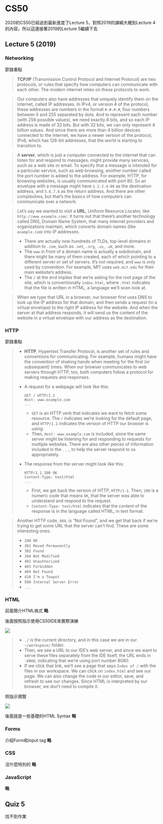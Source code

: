 # CS50

2020的CS50已經追到最新進度了Lecture 5，對照2019的課綱大概到Lecture 4的內容，所以這邊接著2019的Lecture 5繼續下去

## Lecture 5 (2019)

### Networking

節錄重點

> **TCP/IP** (Transmission Control Protocol and Internet Protocol) are two protocols, or rules that specify how computers can communicate with each other. The modern internet relies on these protocols to work.

> Our computers also have addresses that uniquely identify them on the internet, called IP addresses. In IPv4, or version 4 of the protocol, these addresses are numbers in the format `#.#.#.#`, four numbers between 0 and 255 separated by dots. And to represent each number (with 256 possible values), we need exactly 8 bits, and so each IP address is made of 32 bits. But with 32 bits, we can only represent 4 billion values. And since there are more than 4 billion devices connected to the internet, we have a newer version of the protocol, IPv6, which has 128-bit addresses, that the world is starting to transition to.

> A **server**, which is just a computer connected to the internet that can listen for and respond to messages, might provide many services, such as a web site or email. To specify that a message is intended for a particular service, such as web browsing, another number called the port number is added to the address. For example, HTTP, for browsing websites, is usually communicated with port 80. So an envelope with a message might have `1.2.3.4:80` as the destination address, and `5.6.7.8` as the return address. And there are other complexities, but that’s the basics of how computers can communicate over a network.

> 
> Let’s say we wanted to visit a **URL**, Uniform Resource Locator, like `http://www.example.com/`. It turns out that there’s another technology called DNS, Domain Name System, that many internet providers and organizations maintain, which converts domain names (like `example.com`) into IP addresses.
>
> - There are actually now hundreds of TLDs, top-level domains in addition to `.com`, such as `.net`, `.org`, `.us`, `.uk`, and more.
> - The `www` in front of a domain name is actually a subdomain, and there might be many of them created, each of which pointing to a different server or set of servers. It’s not required, and `www` is only used by convention. For example, MIT uses `web.mit.edu` for their main website’s address.
> - The `/` at the end implies that we’re asking for the root page of the site, which is conventionally `index.html`, where `.html` indicates that the file is written in HTML, a language we’ll soon look at.

> When we type that URL in a browser, our browser first uses DNS to look up the IP address for that domain, and then sends a request (in a virtual envelope) to the right IP address for the website. And when the server at that address responds, it will send us the content of the website in a virtual envelope with our address as the destination.

### HTTP

節錄重點

> - **HTTP**, Hypertext Transfer Protocol, is another set of rules and conventions for communicating. For example, humans might have the convention of shaking hands when meeting for the first (or subsequent) times. When our browser communicates to web servers through HTTP, too, both computers follow a protocol for making requests and responses.
>
> - A request for a webpage will look like this:
>
>   ```
>   GET / HTTP/1.1
>   Host: www.example.com
>   ...
>   ```
>
>   - `GET` is an HTTP verb that indicates we want to fetch some resource. The `/` indicates we’re looking for the default page, and `HTTP/1.1` indicates the version of HTTP our browser is using.
>   - Then, `Host: www.example.com` is included, since the same server might be listening for and responding to requests for multiple websites. There are also other pieces of information included in the `...`, to help the server respond to us appropriately.
>
> - The response from the server might look like this:
>
>   ```
>   HTTP/1.1 200 OK
>   Content-Type: text/html
>   ...
>   ```
>
>   - First, we get back the version of HTTP, `HTTP/1.1`. Then, `200` is a numeric code that means `OK`, that the server was able to understand and respond to the request.
>   - `Content-Type: text/html` indicates that the content of the response is in the language called HTML, in text format.

>
> Another HTTP code, `404`, is “Not Found”, and we get that back if we’re trying to get some URL that the server can’t find. These are some interesting ones:
>
> - `200 OK`
> - `301 Moved Permanently`
> - `302 Found`
> - `304 Not Modified`
> - `401 Unauthorized`
> - `403 Forbidden`
> - `404 Not Found`
> - `418 I'm a Teapot`
> - `500 Internal Server Error`
> - `...`

### HTML

前面簡介HTML格式 **略**

後面按照指示使用CS50IDE來實際演練

![](https://i.imgur.com/4lT7NfG.png)

> - `./` is the current directory, and in this case we are in our `~/workspace/` folder.
> - Then, we see a URL to our IDE’s web server, and since we want to serve these files separately from the IDE itself, the URL ends in `:8080`, indicating that we’re using port number 8080.
> - If we click that link, we’ll see a page that says `Index of /` with the files in our workspace. We can click on `index.html` and see our page. We can also change the code in our editor, save, and refresh to see our changes. Since HTML is interpreted by our browser, we don’t need to compile it.

照指示預覽

![](https://i.imgur.com/RqgK1bs.png)

後面就是一些基礎的HTML Syntax **略**

### Forms

介紹Form和input tag **略**

### CSS

沒什麼特別的 **略**

### JavaScript

**略**



## Quiz 5

找不到作業


